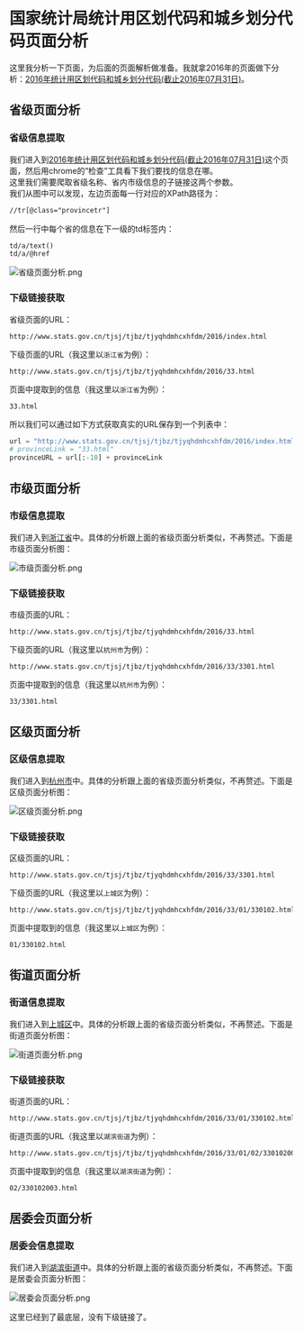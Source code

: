 # 国家统计局统计用区划代码和城乡划分代码页面分析
这里我分析一下页面，为后面的页面解析做准备。我就拿2016年的页面做下分析：[2016年统计用区划代码和城乡划分代码(截止2016年07月31日)](http://www.stats.gov.cn/tjsj/tjbz/tjyqhdmhcxhfdm/2016/index.html)。

## 省级页面分析
### 省级信息提取
我们进入到[2016年统计用区划代码和城乡划分代码(截止2016年07月31日)](http://www.stats.gov.cn/tjsj/tjbz/tjyqhdmhcxhfdm/2016/index.html)这个页面，然后用chrome的“检查”工具看下我们要找的信息在哪。\
这里我们需要爬取省级名称、省内市级信息的子链接这两个参数。\
我们从图中可以发现，左边页面每一行对应的XPath路径为：
```XML
//tr[@class="provincetr"]
```
然后一行中每个省的信息在下一级的td标签内：
```XML
td/a/text()
td/a/@href
```

![省级页面分析.png](https://raw.githubusercontent.com/dta0502/China-zoning-code-for-statistics-spider/master/images/%E7%9C%81%E7%BA%A7%E9%A1%B5%E9%9D%A2%E5%88%86%E6%9E%90.png)

### 下级链接获取
省级页面的URL：
```
http://www.stats.gov.cn/tjsj/tjbz/tjyqhdmhcxhfdm/2016/index.html
```
下级页面的URL（我这里以`浙江省`为例）：
```
http://www.stats.gov.cn/tjsj/tjbz/tjyqhdmhcxhfdm/2016/33.html
```
页面中提取到的信息（我这里以`浙江省`为例）：
```
33.html
```

所以我们可以通过如下方式获取真实的URL保存到一个列表中：
```python
url = "http://www.stats.gov.cn/tjsj/tjbz/tjyqhdmhcxhfdm/2016/index.html"
# provinceLink = "33.html"
provinceURL = url[:-10] + provinceLink
```

## 市级页面分析
### 市级信息提取
我们进入到[浙江省](http://www.stats.gov.cn/tjsj/tjbz/tjyqhdmhcxhfdm/2016/33.html)中。具体的分析跟上面的省级页面分析类似，不再赘述。下面是市级页面分析图：

![市级页面分析.png](https://raw.githubusercontent.com/dta0502/China-zoning-code-for-statistics-spider/master/images/%E5%B8%82%E7%BA%A7%E9%A1%B5%E9%9D%A2%E5%88%86%E6%9E%90.png)

### 下级链接获取
市级页面的URL：
```
http://www.stats.gov.cn/tjsj/tjbz/tjyqhdmhcxhfdm/2016/33.html
```
下级页面的URL（我这里以`杭州市`为例）：
```
http://www.stats.gov.cn/tjsj/tjbz/tjyqhdmhcxhfdm/2016/33/3301.html
```
页面中提取到的信息（我这里以`杭州市`为例）：
```
33/3301.html
```

## 区级页面分析
### 区级信息提取
我们进入到[杭州市](http://www.stats.gov.cn/tjsj/tjbz/tjyqhdmhcxhfdm/2016/33/3301.html)中。具体的分析跟上面的省级页面分析类似，不再赘述。下面是区级页面分析图：

![区级页面分析.png](https://raw.githubusercontent.com/dta0502/China-zoning-code-for-statistics-spider/master/images/%E5%8C%BA%E7%BA%A7%E9%A1%B5%E9%9D%A2%E5%88%86%E6%9E%90.png)

### 下级链接获取
区级页面的URL：
```
http://www.stats.gov.cn/tjsj/tjbz/tjyqhdmhcxhfdm/2016/33/3301.html
```
下级页面的URL（我这里以`上城区`为例）：
```
http://www.stats.gov.cn/tjsj/tjbz/tjyqhdmhcxhfdm/2016/33/01/330102.html
```
页面中提取到的信息（我这里以`上城区`为例）：
```
01/330102.html
```

## 街道页面分析
### 街道信息提取
我们进入到[上城区](http://www.stats.gov.cn/tjsj/tjbz/tjyqhdmhcxhfdm/2016/33/01/330102.html)中。具体的分析跟上面的省级页面分析类似，不再赘述。下面是街道页面分析图：

![街道页面分析.png](https://raw.githubusercontent.com/dta0502/China-zoning-code-for-statistics-spider/master/images/%E8%A1%97%E9%81%93%E9%A1%B5%E9%9D%A2%E5%88%86%E6%9E%90.png)

### 下级链接获取
街道页面的URL：
```
http://www.stats.gov.cn/tjsj/tjbz/tjyqhdmhcxhfdm/2016/33/01/330102.html
```
街道页面的URL（我这里以`湖滨街道`为例）：
```
http://www.stats.gov.cn/tjsj/tjbz/tjyqhdmhcxhfdm/2016/33/01/02/330102003.html
```
页面中提取到的信息（我这里以`湖滨街道`为例）：
```
02/330102003.html
```

## 居委会页面分析
### 居委会信息提取
我们进入到[湖滨街道](http://www.stats.gov.cn/tjsj/tjbz/tjyqhdmhcxhfdm/2016/33/01/02/330102003.html)中。具体的分析跟上面的省级页面分析类似，不再赘述。下面是居委会页面分析图：

![居委会页面分析.png](https://raw.githubusercontent.com/dta0502/China-zoning-code-for-statistics-spider/master/images/%E5%B1%85%E5%A7%94%E4%BC%9A%E9%A1%B5%E9%9D%A2%E5%88%86%E6%9E%90.png)

这里已经到了最底层，没有下级链接了。
